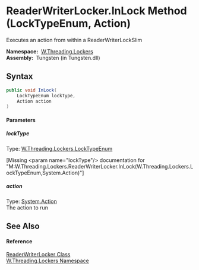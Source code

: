 ReaderWriterLocker.InLock Method (LockTypeEnum, Action)
=======================================================
   Executes an action from within a ReaderWriterLockSlim

  **Namespace:**  [W.Threading.Lockers][1]  
  **Assembly:**  Tungsten (in Tungsten.dll)

Syntax
------

```csharp
public void InLock(
	LockTypeEnum lockType,
	Action action
)
```

#### Parameters

##### *lockType*
Type: [W.Threading.Lockers.LockTypeEnum][2]  

[Missing &lt;param name="lockType"/> documentation for "M:W.Threading.Lockers.ReaderWriterLocker.InLock(W.Threading.Lockers.LockTypeEnum,System.Action)"]


##### *action*
Type: [System.Action][3]  
The action to run


See Also
--------

#### Reference
[ReaderWriterLocker Class][4]  
[W.Threading.Lockers Namespace][1]  

[1]: ../README.md
[2]: ../LockTypeEnum/README.md
[3]: http://msdn.microsoft.com/en-us/library/bb534741
[4]: README.md